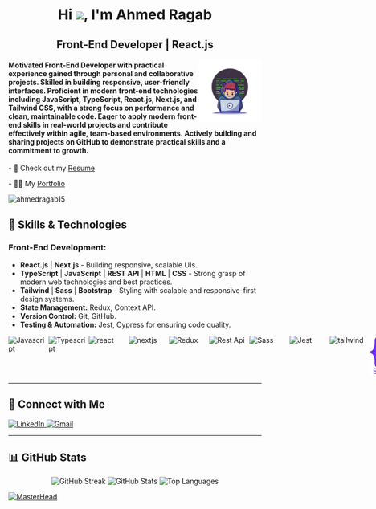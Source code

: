 <h1 align="center">Hi <img src="https://media.giphy.com/media/hvRJCLFzcasrR4ia7z/giphy.gif" width="28">, I'm Ahmed Ragab </h1>
<h2 align="center">Front-End Developer | React.js</h2>

<div style="margin-bottom:20px">
        <img align="right" src="https://raw.githubusercontent.com/mohamedelkashef15/mohamedelkashef15/main/github-profile.png" width="25%">
</div>

<h4>Motivated Front-End Developer with practical experience gained through personal and collaborative projects. Skilled in building responsive, user-friendly interfaces. Proficient in modern front-end technologies including JavaScript, TypeScript, React.js, Next.js, and Tailwind CSS, with a strong focus on performance and clean, maintainable code. Eager to apply modern front-end skills in real-world projects and contribute effectively within agile, team-based environments. Actively building and sharing projects on GitHub to demonstrate practical skills and a commitment to growth.</h4>

<p>- 📄 Check out my <a href="https://drive.google.com/file/d/14FHE2JrW-cHUNPT-fbldk6MwG-yadQ_m" target="_blank">Resume</a></p>
<p>- 👨‍💻 My <a href="https://ahmedragab.netlify.app" target="_blank">Portfolio</a></p>

<p align="left"> <img src="https://komarev.com/ghpvc/?username=ahmedragab15&label=Profile%20views&color=0e75b6&style=flat" alt="ahmedragab15" /> </p>


## 🚀 **Skills & Technologies**

### **Front-End Development:**
- **React.js** | **Next.js** - Building responsive, scalable UIs.
- **TypeScript** | **JavaScript** | **REST API** | **HTML** | **CSS** - Strong grasp of modern web technologies and best practices.
- **Tailwind** | **Sass** | **Bootstrap** - Styling with scalable and responsive-first design systems.
- **State Management:** Redux, Context API.
- **Version Control:** Git, GitHub.
- **Testing & Automation:** Jest, Cypress for ensuring code quality.

<div style="display: flex; align-items: flex-start;">
        <img src="https://techstack-generator.vercel.app/js-icon.svg" alt="Javascript" width="80" height="80" title="Javascript"/>
        <img src="https://techstack-generator.vercel.app/ts-icon.svg" alt="Typescript" width="80" height="80" title="Typescript"/>
        <img src="https://techstack-generator.vercel.app/react-icon.svg" alt="react" width="80" height="80" title="React"/>
        <img src="https://cdn.worldvectorlogo.com/logos/nextjs-2.svg" alt="nextjs" width="80" height="80" title="Next"/>
        <img src="https://techstack-generator.vercel.app/redux-icon.svg" alt="Redux" width="80" height="80" title="Redux"/>
        <img src="https://techstack-generator.vercel.app/restapi-icon.svg" alt="Rest Api" width="80" height="80" title="Rest Api"/>
        <img src="https://techstack-generator.vercel.app/sass-icon.svg" alt="Sass" width="80" height="80" title="Sass"/>
        <img src="https://techstack-generator.vercel.app/jest-icon.svg" alt="Jest" width="80" height="80" title="Jest"/>
        <img src="https://cdn.simpleicons.org/tailwindcss/06B6D4" alt="tailwind" width="80" height="80" title="Tailwind"/>
        <img src="https://raw.githubusercontent.com/devicons/devicon/master/icons/bootstrap/bootstrap-plain-wordmark.svg" alt="bootstrap" width="80" height="80" title="Bootstrap"/>
        <img src="https://raw.githubusercontent.com/devicons/devicon/master/icons/css3/css3-original-wordmark.svg" alt="css3" width="80" height="80" title="Css"/> 
        <img src="https://raw.githubusercontent.com/devicons/devicon/master/icons/html5/html5-original-wordmark.svg" alt="html5" width="80" height="80" title="Html"/> 
        <img src="https://www.vectorlogo.zone/logos/git-scm/git-scm-icon.svg" alt="git" width="80" height="80" title="Git"/>
        <img src="https://www.vectorlogo.zone/logos/figma/figma-icon.svg" alt="figma" width="80" height="80" title="Figma"/> 
</div>

---

## 🔗 **Connect with Me**  
<div align="left">
  <a href="https://www.linkedin.com/in/ahmedragab15" target="_blank">
    <img src="https://img.shields.io/badge/LinkedIn-0077B5?logo=linkedin&logoColor=white&style=for-the-badge" height="35" alt="LinkedIn" />
  </a>
  <a href="mailto:ragabahmed154@gmail.com">
    <img src="https://img.shields.io/badge/Gmail-D14836?logo=gmail&logoColor=white&style=for-the-badge" height="35" alt="Gmail" />
  </a>
</div>

---

## 📊 **GitHub Stats**  

<div align="center">
<img src="https://github-readme-streak-stats.herokuapp.com?user=ahmedragab15&theme=radical" width="100%" height="250" alt="GitHub Streak" />
<img src="https://github-readme-stats.vercel.app/api/top-langs?username=ahmedragab15&layout=compact&theme=dracula&langs_count=6" height="200" alt="GitHub Stats" />
<img src="https://github-readme-stats.vercel.app/api?username=ahmedragab15&show_icons=true&theme=dracula&count_private=true" height="200" alt="Top Languages" />
</div>




[![MasterHead](https://firebasestorage.googleapis.com/v0/b/flexi-coding.appspot.com/o/dempgi7-520f8d5f-63d4-4453-8822-dbc149ae27f8.gif?alt=media&token=91c0c7b2-93c3-8029-b011-1a8803c5730d)](https://github.com/)
